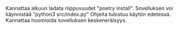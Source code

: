 Kannattaa alkuun ladata riippuvuudet "poetry install".
Sovelluksen voi käynnistää "python3 src/index.py"
Ohjeita tulostuu käytön edetessä.
Kannattaa huomioida sovelluksen keskeneräisyys.
